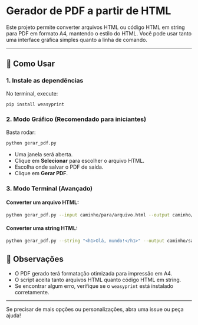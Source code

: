 
# Gerador de PDF a partir de HTML

Este projeto permite converter arquivos HTML ou código HTML em string para PDF em formato A4, mantendo o estilo do HTML. Você pode usar tanto uma interface gráfica simples quanto a linha de comando.

---

## 🚀 Como Usar

### 1. Instale as dependências

No terminal, execute:
```sh
pip install weasyprint
```

### 2. Modo Gráfico (Recomendado para iniciantes)

Basta rodar:
```sh
python gerar_pdf.py
```
- Uma janela será aberta.
- Clique em **Selecionar** para escolher o arquivo HTML.
- Escolha onde salvar o PDF de saída.
- Clique em **Gerar PDF**.

### 3. Modo Terminal (Avançado)

#### Converter um arquivo HTML:
```sh
python gerar_pdf.py --input caminho/para/arquivo.html --output caminho/saida.pdf
```

#### Converter uma string HTML:
```sh
python gerar_pdf.py --string "<h1>Olá, mundo!</h1>" --output caminho/saida.pdf
```

## 📝 Observações

- O PDF gerado terá formatação otimizada para impressão em A4.
- O script aceita tanto arquivos HTML quanto código HTML em string.
- Se encontrar algum erro, verifique se o `weasyprint` está instalado corretamente.

---

Se precisar de mais opções ou personalizações, abra uma issue ou peça ajuda!

